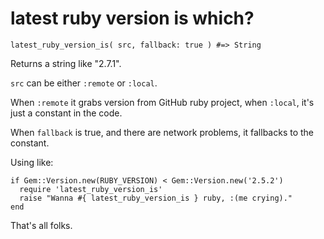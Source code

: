 # latest ruby version is which?

`latest_ruby_version_is( src, fallback: true ) #=> String`

Returns a string like "2.7.1".

`src` can be either `:remote` or `:local`.

When `:remote` it grabs version from GitHub ruby project, when `:local`, it's just a constant in the code.

When `fallback` is true, and there are network problems, it fallbacks to the constant.

Using like:

    if Gem::Version.new(RUBY_VERSION) < Gem::Version.new('2.5.2')
      require 'latest_ruby_version_is'
      raise "Wanna #{ latest_ruby_version_is } ruby, :(me crying)."
    end

That's all folks.
